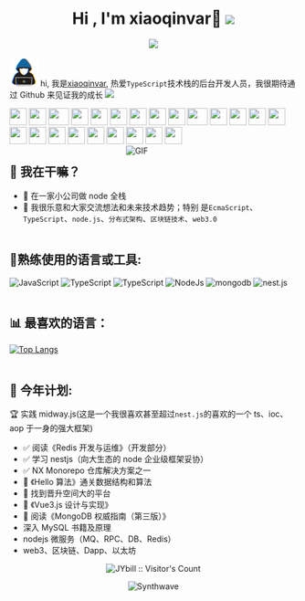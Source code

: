 <h1 align="center"><b>Hi , I'm xiaoqinvar🐸 </b><img src="https://media.giphy.com/media/hvRJCLFzcasrR4ia7z/giphy.gif" width="35"></h1>
<p align="center">
  <a href="https://github.com/DenverCoder1/readme-typing-svg"><img src="https://readme-typing-svg.herokuapp.com?font=Time+New+Roman&color=cyan&size=25&center=true&vCenter=true&width=600&height=100&lines=Assalamu+O+Alaikum+Warahmatullah..&hearts;++;Self-taught+Front-End+Developer,;Computer+Science+Student,;CTF+Newbie,;Active+Learner/Researcher,;Love+to+learn+new+stuffs..<3"></a>
</p>

<picture><img src = "https://github.com/0xAbdulKhalid/0xAbdulKhalid/raw/main/assets/mdImages/about_me.gif" width = 50px></picture>
hi, 我是[xiaoqinvar](https://github.com/JYbill/), 热爱`TypeScript`技术栈的后台开发人员，我很期待通过
Github 来见证我的成长
<img src="https://user-images.githubusercontent.com/73097560/115834477-dbab4500-a447-11eb-908a-139a6edaec5c.gif" />

<div>
    <img src="https://cultofthepartyparrot.com/parrots/hd/githubparrot.gif" width="30" height="30"/>
    <img src="https://cultofthepartyparrot.com/flags/hd/indiaparrot.gif" width="30" height="30"/>
    <img src="https://cultofthepartyparrot.com/parrots/asyncparrot.gif" width="36" height="30"/>
    <img src="https://cultofthepartyparrot.com/parrots/hd/60fpsparrot.gif" width="30" height="30"/>
    <img src="https://cultofthepartyparrot.com/parrots/hd/jumpingparrot.gif" width="30" height="30"/>
    <img src="https://cultofthepartyparrot.com/parrots/hd/opensourceparrot.gif" width="30" height="30"/>
    <img src="https://cultofthepartyparrot.com/parrots/hd/dealwithitnowparrot.gif" width="30" height="30"/>
    <img src="https://cultofthepartyparrot.com/parrots/hd/hypnoparrotlight.gif" width="30" height="30"/>
    <img src="https://cultofthepartyparrot.com/parrots/databaseparrot.gif" width="30" height="30"/>
    <img src="https://cultofthepartyparrot.com/parrots/fixparrot.gif" width="36" height="30"/>
    <img src="https://cultofthepartyparrot.com/parrots/hd/laptop_parrot.gif" width="30" height="30"/>
    <img src="https://cultofthepartyparrot.com/parrots/hd/spinningparrot.gif" width="30" height="30"/>
    <img src="https://cultofthepartyparrot.com/parrots/hd/levitationparrot.gif" width="30" height="30"/>
    <img src="https://cultofthepartyparrot.com/parrots/hd/meldparrot.gif" width="30" height="30"/>
    <img src="https://cultofthepartyparrot.com/parrots/slomoparrot.gif" width="30" height="30"/>
    <img src="https://cultofthepartyparrot.com/parrots/hd/moonwalkingparrot.gif" width="30" height="30"/>
    <img src="https://cultofthepartyparrot.com/parrots/hd/stableparrot.gif" width="30" height="30"/>
    <img src="https://cultofthepartyparrot.com/parrots/hd/scienceparrot.gif" width="30" height="30"/>
    <img src="https://cultofthepartyparrot.com/parrots/hd/pirateparrot.gif" width="30" height="30"/>
    <img src="https://cultofthepartyparrot.com/parrots/hd/footballparrot.gif" width="30" height="30"/>
    <img src="https://cultofthepartyparrot.com/parrots/hd/illuminatiparrot.gif" width="30" height="30"/>
    <img src="https://cultofthepartyparrot.com/parrots/hd/hypnoparrotdark.gif" width="30" height="30"/>
    <img src="https://cultofthepartyparrot.com/parrots/hd/mustacheparrot.gif" width="30" height="30"/>
</div>
<img align="right" alt="GIF" src="https://camo.githubusercontent.com/bb27b9c1df90df738e91a54665d3adb08f60583fad2f266ffbde14508e6dc918/68747470733a2f2f692e70696e696d672e636f6d2f6f726967696e616c732f65342f32362f37302f65343236373032656466383734623138316163656431653266613563366364652e676966" width="300" />

## 🤔️ 我在干嘛？

- 💼 在一家小公司做 node 全栈
- 💬 我很乐意和大家交流想法和未来技术趋势；特别
  是`EcmaScript`、`TypeScript`、`node.js`、`分布式架构`、`区块链技术`、`web3.0` <br/><br/>

## 🔧**熟练使用的语言或工具:**

<img alt="JavaScript" src="https://img.shields.io/badge/-JavaScript-yellow?logo=JavaScript&logoColor=black">
<img alt="TypeScript" src="https://img.shields.io/badge/-TypeScript-blue?logo=Typescript&logoColor=black">
<img alt="TypeScript" src="https://img.shields.io/badge/-Vue.js-black?logo=Vue.js&logoColor=green">
<img alt="NodeJs" src="https://img.shields.io/badge/-NodeJS-green?logo=node.js&Color=white">
<img alt="mongodb" src="https://img.shields.io/badge/-mongoDb-green?logo=mongodb&logoColor=white">
<img alt="nest.js" src="https://img.shields.io/badge/-nest.js-black?logo=nestjs&logoColor=red">
<br/><br/>

## 📊 **最喜欢的语言：**

[![Top Langs](https://github-readme-stats.vercel.app/api/top-langs/?username=anuraghazra&layout=compact&hide=html,css)](https://github.com/anuraghazra/github-readme-stats)
<br/><br/>

## 🚧 **今年计划:**

<!-- TODO-IST:START -->

🏆 实践 midway.js(这是一个我很喜欢甚至超过`nest.js`的喜欢的一个 ts、ioc、aop 于一身的强大框架)

- ✅ 阅读《Redis 开发与运维》（开发部分）
- ✅ 学习 nestjs（向大生态的 node 企业级框架妥协）
- ✅ NX Monorepo 仓库解决方案之一
- 👀 《Hello 算法》通关数据结构和算法
- 👀 找到晋升空间大的平台
- 👀 《Vue3.js 设计与实现》
- 👀 阅读《MongoDB 权威指南（第三版）》
- 深入 MySQL 书籍及原理
- nodejs 微服务（MQ、RPC、DB、Redis）
- web3、区块链、Dapp、以太坊

<p align="center"><img src="https://profile-counter.glitch.me/{JYbill}/count.svg" alt="JYbill :: Visitor's Count" /></p>
<p align="center"><img src="https://thumbs.gfycat.com/GoodnaturedFondGaur-size_restricted.gif" alt="Synthwave" height="300" width="500"></p>
